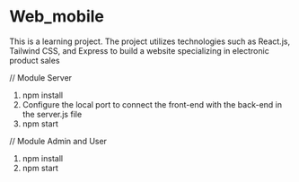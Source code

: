 # Web_mobile
This is a learning project. The project utilizes technologies such as React.js, Tailwind CSS, and Express to build a website specializing in electronic product sales

// Module Server
1. npm install
2. Configure the local port to connect the front-end with the back-end in the server.js file
3. npm start

// Module Admin and User
1. npm install
2. npm start